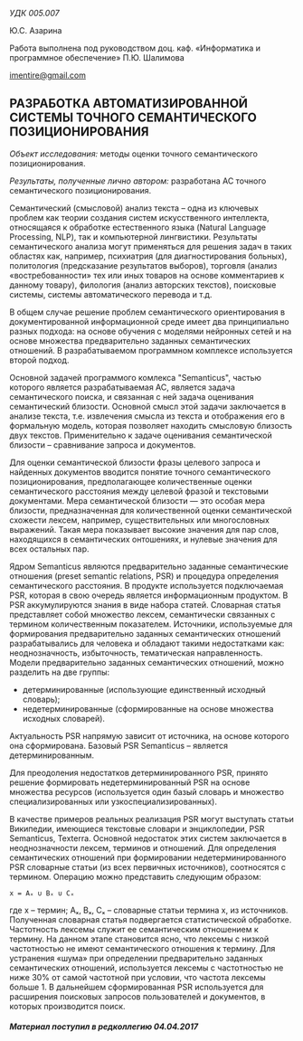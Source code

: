 *УДК 005.007*

Ю.С. Азарина 

Работа выполнена под руководством доц. каф. «Информатика и программное обеспечение» П.Ю. Шалимова 

imentire@gmail.com
## РАЗРАБОТКА АВТОМАТИЗИРОВАННОЙ СИСТЕМЫ ТОЧНОГО СЕМАНТИЧЕСКОГО ПОЗИЦИОНИРОВАНИЯ 

_Объект исследования:_ методы оценки точного семантического позиционирования.

_Результаты, полученные лично автором:_ разработана АС точного семантического позиционирования.

Семантический (смысловой) анализ текста – одна из ключевых проблем как теории создания систем искусственного интеллекта, относящаяся к обработке естественного языка (Natural Language Processing, NLP), так и компьютерной лингвистики. Результаты семантического анализа могут применяться для решения задач в таких областях как, например, психиатрия (для диагностирования больных), политология (предсказание результатов выборов), торговля (анализ «востребованности» тех или иных товаров на основе комментариев к данному товару), филология (анализ авторских текстов), поисковые системы, системы автоматического перевода и т.д.

В общем случае решение проблем семантического ориентирования в документированной информационной среде имеет два принципиально разных подхода: на основе обучения с моделями нейронных сетей и на основе множества предварительно заданных семантических отношений. В разрабатываемом программном комплексе используется второй подход.

Основной задачей программого комлекса "Semanticus", частью которого является разрабатываемая АС, является задача семантического поиска, и связанная с ней задача оценивания семантический близости. Основной смысл этой задачи заключается в анализе текста, т.е. извлечения смысла из текста и отображения его в формальную модель, которая позволяет находить смысловую близость двух текстов. Применительно к задаче оценивания семантической близости – сравнивание запроса и документов. 

Для оценки семантической близости фразы целевого запроса и найденных документов вводится понятие точного семантического позиционирования, предполагающее количественные оценки семантического расстояния между целевой фразой и текстовыми документами. Мера семантической близости — это особая мера близости, предназначенная для количественной оценки семантической схожести лексем, например, существительных или многословных выражений. Такая мера показывает высокие значения для пар слов, находящихся в семантических онтошениях, и нулевые значения для всех остальных пар.

Ядром Semanticus являются предварительно заданные семантические отношения (preset semantic relations, PSR) и процедура определения семантического расстояния. В продукте используется подключаемая PSR, которая в свою очередь является информационным продуктом. В PSR аккумулируются знания в виде набора статей. Словарная статья представляет собой множество лексем, семантически связанных с термином количественным показателем. Источники, используемые для формирования предварительно заданных семантических отношений разрабатывались для человека и обладают такими недостатками как: неоднозначность, избыточность, тематическая направленность. Модели предварительно заданных семантических отношений, можно разделить на две группы:

+ детерминированные (использующие единственный исходный словарь);
+ недетерминированные (сформированные на основе множества исходных словарей).

Актуальность PSR напрямую зависит от источника, на основе которого она сформирована. Базовый PSR Semanticus – является детерминированным.

Для преодоления недостатков детерминированного PSR, принято решение формировать недетерминированный PSR на основе множества ресурсов (используется один базый словарь и множество специализированных или узкоспециализированных).

В качестве примеров реальных реализация PSR могут выступать статьи Википедии, имеющиеся текстовые словари и энциклопедии, PSR Semanticus, Texterra. Основной недостаток этих систем заключается в неоднозначности лексем, терминов и отношений. Для определения семантических отношений при формировании недетерминированного PSR словарные статьи (из всех первичных источников), соотносятся с термином. Операцию можно представить следующим образом:

`x = Aₓ ∪ Bₓ ∪ Cₓ`

где x – термин; Aₓ, Bₓ, Cₓ – словарные статьи термина х, из источников. Полученная словарная статья подвергается статистической обработке. Частотность лексемы служит ее семантическим отношением к термину. На данном этапе становится ясно, что лексемы с низкой частотностью не имеют семантического отношения к термину. Для устранения «шума» при определении предварительно заданных семантических отношений, используется лексемы с частотностью не ниже 30% от самой частотной при условии, что частота лексемы больше 1. В дальнейшем сформированная PSR используется для расширения поисковых запросов пользователей и документов, в которых производится поиск.

#### _Материал поступил в редколлегию 04.04.2017_
